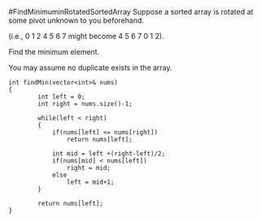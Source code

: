 #FindMinimuminRotatedSortedArray
Suppose a sorted array is rotated at some pivot unknown to you beforehand.

(i.e., 0 1 2 4 5 6 7 might become 4 5 6 7 0 1 2).

Find the minimum element.

You may assume no duplicate exists in the array.


```
int findMin(vector<int>& nums)
{
        int left = 0;
        int right = nums.size()-1;
        
        while(left < right)
        {
            if(nums[left] <= nums[right])
                return nums[left];
            
            int mid = left +(right-left)/2;
            if(nums[mid] < nums[left])
                right = mid;
            else 
                left = mid+1;
        }
        
        return nums[left];
}
```
